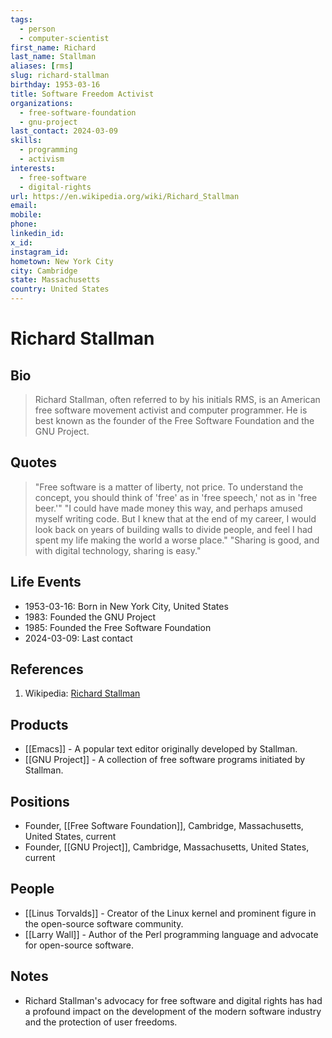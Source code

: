 ```yaml
---
tags:
  - person
  - computer-scientist
first_name: Richard
last_name: Stallman
aliases: [rms]
slug: richard-stallman
birthday: 1953-03-16
title: Software Freedom Activist
organizations:
  - free-software-foundation
  - gnu-project
last_contact: 2024-03-09
skills:
  - programming
  - activism
interests:
  - free-software
  - digital-rights
url: https://en.wikipedia.org/wiki/Richard_Stallman
email: 
mobile: 
phone: 
linkedin_id: 
x_id: 
instagram_id: 
hometown: New York City
city: Cambridge
state: Massachusetts
country: United States
---
```


# Richard Stallman

## Bio

> Richard Stallman, often referred to by his initials RMS, is an American free software movement activist and computer programmer. He is best known as the founder of the Free Software Foundation and the GNU Project.

## Quotes

> "Free software is a matter of liberty, not price. To understand the concept, you should think of 'free' as in 'free speech,' not as in 'free beer.'"
> "I could have made money this way, and perhaps amused myself writing code. But I knew that at the end of my career, I would look back on years of building walls to divide people, and feel I had spent my life making the world a worse place."
> "Sharing is good, and with digital technology, sharing is easy."

## Life Events

- 1953-03-16: Born in New York City, United States
- 1983: Founded the GNU Project
- 1985: Founded the Free Software Foundation
- 2024-03-09: Last contact

## References

1. Wikipedia: [Richard Stallman](https://en.wikipedia.org/wiki/Richard_Stallman)

## Products

- [[Emacs]] - A popular text editor originally developed by Stallman.
- [[GNU Project]] - A collection of free software programs initiated by Stallman.

## Positions

- Founder, [[Free Software Foundation]], Cambridge, Massachusetts, United States, current
- Founder, [[GNU Project]], Cambridge, Massachusetts, United States, current

## People

- [[Linus Torvalds]] - Creator of the Linux kernel and prominent figure in the open-source software community.
- [[Larry Wall]] - Author of the Perl programming language and advocate for open-source software.

## Notes

- Richard Stallman's advocacy for free software and digital rights has had a profound impact on the development of the modern software industry and the protection of user freedoms.
